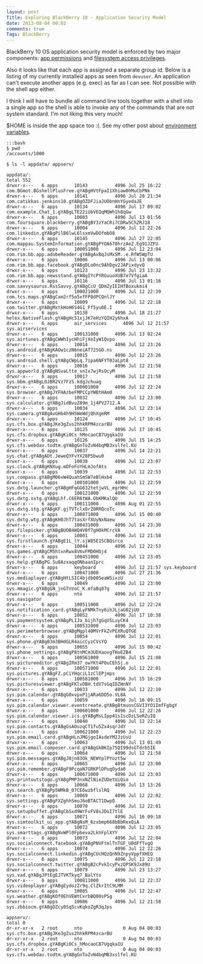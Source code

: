 ```yaml
---
layout: post
Title: Exploring BlackBerry 10 - Application Security Model
date: 2013-08-04 00:02
comments: true
Tags: BlackBerry
---
```


BlackBerry 10 OS application security model is enforced by two major components:
[app permissions](https://developer.blackberry.com/native/documentation/bb10/com.qnx.doc.native_sdk.devguide/com.qnx.doc.native_sdk.devguide/topic/c_appfund_accessing_restricted_functionality.html)
and
[filesystem access privileges](https://developer.blackberry.com/native/documentation/bb10/com.qnx.doc.native_sdk.devguide/com.qnx.doc.native_sdk.devguide/topic/accessible_folders.html).

Also it looks like that each app is assigned a separate group id. Below is a listing
of my currently installed apps as seen from `devuser`. An application can't execute
another apps (e.g. exec) as far as I can see. Not possible with the shell app either.

I think I will have to
bundle all command line tools together with a shell into a single app so the shell
is able to invoke any of the commands that are not system standard. I'm not liking this
very much!


$HOME is inside the app space too :(. See my other post about 
[environment variables](/blog/2013/08/05/exploring-blackberry-10-environment-variables/).

    :::bash
    $ pwd
    /accounts/1000
    
    $ ls -l appdata/ appserv/
    
    appdata/:
    total 552
    drwxr-x---   6 apps      10143          4096 Jul 25 16:22 com.BGmot.BGshellPlusFree.gYABgHVtFpaI1Xhiaw0hMuCbPNk
    drwxr-x---   6 apps      10141          4096 Jul 20 21:34 com.catikkas.jenkins10.gYABgOZDFJiaJUObnHnYGyedaJE
    drwxr-x---   6 apps      10134          4096 Jul 17 09:02 com.example.Chat_1.gYABgLTE22iUbVEQqMQWh1h8qGw
    drwxr-x---   6 apps      10003          4096 Jul 13 01:56 com.foursquare.blackberry.gYABgBY3zYaCRi7CDRw5ChZRJ18
    drwxr-x---   6 apps      10004          4096 Jul 12 22:26 com.linkedin.gYABgPilB6lwL6lsxmVwDOfmbO8
    drwxr-x---   6 apps      10145          4096 Jul 27 22:05 com.mappau.SystemInformation.gYABgPYOA670hrzAeZ.Eg91JZFU
    drwxr-x---   6 apps      100051000      4096 Jul 12 23:04 com.rim.bb.app.adobeReader.gYABgAxBqJsMx5M..e.RfW5WpTU
    drwxr-x---   6 apps      10006          4096 Jul 13 00:06 com.rim.bb.app.facebook.gYABgDLo0nc9AhDgv2JAPixdyvQ
    drwxr-x---   6 apps      10123          4096 Jul 23 13:32 com.rim.bb.app.newsstand.gYABgIYcPYRGuuoXUB7e7VfgiaA
    drwxr-x---   6 apps      10116          4096 Jul 13 01:16 com.savvysaurus.RssSavvy.gYABgCcU_QDmZyIEIHfBoxukmi4
    drwxr-x---   6 apps      100021000      4096 Jul 12 22:39 com.tcs.maps.gYABgCxm2rf5o5xfFP8dPCQnlJY
    drwxr-x---   6 apps      10009          4096 Jul 12 22:18 com.twitter.gYABgMxtkHoH6S4G1_Ff5yu0E.I
    drwxr-x---   6 apps      10138          4096 Jul 18 21:27 helex.NativeFlash.gYABgHc51xjJK7eHzYQIH2y6hxA
    drwxr-x---   6 apps      air_services      4096 Jul 12 21:57 sys.airservices
    drwxr-x---   6 apps      100131000      4096 Jul 13 02:24 sys.airtunes.gYABgCWWhIycHhiFjXeIyW1Qvpo
    drwxr-x---   6 apps      10014          4096 Jul 12 23:26 sys.android.gYABgKAOw1czN6neiAT72SGO.ns
    drwxr-x---   6 apps      10015          4096 Jul 12 23:26 sys.android.shell.gYABgCWpLq.7ipa6NFYT0JaLpt8
    drwxr-x---   6 apps      10016          4096 Jul 12 21:58 sys.appworld.gYABgNSvaLtte_snIx7wjRsOcyM
    drwxr-x---   6 apps      10017          4096 Jul 12 21:58 sys.bbm.gYABgLOJBR2Vz7FzS.kdgJchuag
    drwxr-x---   6 apps      100001000      4096 Jul 12 22:24 sys.browser.gYABgJYFHAzbeFMPCCpYWBtHAm0
    drwxr-x---   6 apps      10032          4096 Jul 12 23:00 sys.calculator.gYABgJidBvuZ89m_1j4PV2712.A
    drwxr-x---   6 apps      10034          4096 Jul 12 23:14 sys.camera.gYABgAvGHb4h9H5WeWdjQhXgeRM
    drwxr-x---   6 apps      10124          4096 Jul 17 10:45 sys.cfs.box.gYABgJKe3gZus2hhkRPM4zcarBU
    drwxr-x---   6 apps      10125          4096 Jul 17 10:45 sys.cfs.dropbox.gYABgKi0Cs_hMocaoCB7UgqkaIU
    drwxr-x---   6 apps      10126          4096 Jul 15 14:25 sys.cfs.webdav.todtm.gYABgGnToZvN4bqMB3xslfel.KU
    drwxr-x---   6 apps      10037          4096 Jul 14 22:21 sys.chat.gYABgADt.JeweQYFvYX28P5bwu0
    drwxr-x---   6 apps      10038          4096 Jul 12 23:07 sys.clock.gYABgKNXug.mDFoFoYHLmJofAts
    drwxr-x---   6 apps      10039          4096 Jul 12 22:53 sys.compass.gYABgM06vW4QuahSmSW7eBlHxb4
    drwxr-x---   6 apps      100101000      4096 Jul 12 22:59 sys.dxtg.launcher.gYABgHFqGG632tetjwVL_egrHHc
    drwxr-x---   6 apps      100121000      4096 Jul 12 22:59 sys.dxtg.sstg.gYABgLhf.C6ER6tWA.ObKMKalQU
    drwxr-x---   6 apps      100111000      4096 Aug 01 22:55 sys.dxtg.stg.gYABgKF.gjTVTclxOrZ0RRQcoTc
    drwxr-x---   6 apps      100871000      4096 Jul 15 00:40 sys.dxtg.wtg.gYABgKH0JhT7tasXrfXUyNxNaew
    drwxr-x---   6 apps      100431000      4096 Jul 14 23:30 sys.filepicker.gYABgBUOB4WQ4V0f7gH0kMCrcVA
    drwxr-x---   6 apps      10001          4096 Jul 12 21:58 sys.firstlaunch.gYABgE1L_lY.sjW85E1SCBQsrco
    drwxr-x---   6 apps      10044          4096 Jul 12 22:53 sys.games.gYABgCM5htxnRwx8VmvFMD0Hbj4
    drwxr-x---   6 apps      100451000      4096 Jul 12 23:05 sys.help.gYABgPG.Su8AzxaqqONbaanIprc
    drwxr-x---   6 apps      keyboard       4096 Jul 12 21:57 sys.keyboard
    drwxr-x---   6 apps      100471000      4096 Jul 27 21:36 sys.mediaplayer.gYABgHtLSIC4bjdb005eaW5ixzU
    drwxr-x---   6 apps      10049          4096 Jul 12 23:00 sys.mmagic.gYABgGN_jnGTnVoC_K.mfaBq87g
    drwxr-x---   6 apps      nto            4096 Jul 12 21:57 sys.navigator
    drwxr-x---   6 apps      100511000      4096 Jul 12 22:24 sys.notification_card.gYABgLyFNMkTny6ihJLjaG02jUU
    drwxr-x---   6 apps      10052          4096 Jul 17 10:38 sys.paymentsystem.gYABgPLIJa_bijh7gGqV5LuyCK4
    drwxr-x---   6 apps      100531000      4096 Jul 12 23:03 sys.perimeterbrowser.gYABgMgpl40MVrFkZvPEXRuQTGE
    drwxr-x---   6 apps      10054          4096 Jul 12 22:01 sys.phone.gYABgB3m3BHdGLR4aicCyzCVsYQ
    drwxr-x---   6 apps      10055          4096 Jul 15 00:42 sys.phone_settings.gYABgP8tnMCm3UDXaovgTHoEZB4
    drwxr-x---   6 apps      100561000      4096 Jul 15 21:08 sys.pictureeditor.gYABgIRm37_owYKt4P0uCEhSj.o
    drwxr-x---   6 apps      100571000      4096 Jul 12 22:01 sys.pictures.gYABgFZ.pCiYHqciL1zClEPjmps
    drwxr-x---   6 apps      100581000      4096 Jul 15 16:29 sys.picturesviewer.gYABgFKlvDBH.tdV7sGqIDZHnNY
    drwxr-x---   6 apps      10033          4096 Jul 12 22:10 sys.pim.calendar.gYABgG0xvpxP1jARa6DD5o.VL8A
    drwxr-x---   6 apps      10059          4096 Jul 16 09:15 sys.pim.calendar.viewer.eventcreate.gYABgBtmuosCGVI3YO1ImfFgbgY
    drwxr-x---   6 apps      100601000      4096 Jul 12 22:26 sys.pim.calendar.viewer.ics.gYABgMsLIpp41sIscDzLSeRZuIQ
    drwxr-x---   6 apps      10040          4096 Jul 12 22:14 sys.pim.contacts.gYABgGsAOuzqCT1fu5Zx4sqrJdY
    drwxr-x---   6 apps      100621000      4096 Jul 12 22:23 sys.pim.email.card.gYABgHLnJMGjgoIAsdeYM2JzUsU
    drwxr-x---   6 apps      10063          4096 Jul 13 01:49 sys.pim.email.composer.card.gYABgGkBKIp75QI99dsGTdrb5IE
    drwxr-x---   6 apps      10064          4096 Jul 12 21:58 sys.pim.messages.gYABgJ8jn83Ok_NEWYplPYozt5w
    drwxr-x---   6 apps      10065          4096 Jul 12 23:00 sys.pim.remember.gYABgF9PcqaN7GRKPlDPuqOyda0
    drwxr-x---   6 apps      100671000      4096 Jul 12 23:03 sys.printoutstogo.gYABgPMP3nxNZlNieZUDetUiQio
    drwxr-x---   6 apps      10068          4096 Jul 13 13:26 sys.search.gYABgPp5WMkB_07CE6wzbflslRQ
    drwxr-x---   6 apps      10069          4096 Jul 12 22:02 sys.settings.gYABgFXZghhSmuJ6oBTACT1DwpQ
    drwxr-x---   6 apps      10070          4096 Jul 12 22:01 sys.setupbuffet.gYABgCbSxd9WrFvFV8sJDoI7tlE
    drwxr-x---   6 apps      10071          4096 Jul 16 09:18 sys.simtoolkit_ui_app.gYABgNsM_6zxbmp668bBbRexQiA
    drwxr-x---   6 apps      10072          4096 Jul 12 23:05 sys.smarttags.gYABgNvWPl0Fpbeva2LkhFplXYY
    drwxr-x---   6 apps      10073          4096 Jul 12 22:04 sys.socialconnect.facebook.gYABgPNVFtmlTnTGF_U0dFfTvgQ
    drwxr-x---   6 apps      10074          4096 Jul 12 22:26 sys.socialconnect.linkedin.gYABgCUcHQzQnN9ZnpyVppfXHEQ
    drwxr-x---   6 apps      10075          4096 Jul 12 22:18 sys.socialconnect.twitter.gYABgB2cPvkIcyPxzQPSK9Jx89U
    drwxr-x---   6 apps      10079          4096 Jul 23 13:27 sys.vad.gYABgJPtEgEJTVKTkyq7_BalYto
    drwxr-x---   6 apps      100811000      4096 Jul 12 22:37 sys.videoplayer.gYABgEydozZr9q.ClZkrItC9LMM
    drwxr-x---   6 apps      10085          4096 Jul 12 22:47 sys.weather.gYABgKOf0EhVEWtCxrbBQ00sPSg
    drwxr-x---   6 apps      10086          4096 Jul 12 21:58 sys.zbbiocm.gYABgDZcy0Sq5cvKqkoZgR3qJps
    
    appserv/:
    total 0
    dr-xr-xr-x   2 root      nto               0 Aug 04 00:03 sys.cfs.box.gYABgJKe3gZus2hhkRPM4zcarBU
    dr-xr-xr-x   2 root      nto               0 Aug 04 00:03 sys.cfs.dropbox.gYABgKi0Cs_hMocaoCB7UgqkaIU
    dr-xr-xr-x   2 root      nto               0 Aug 04 00:03 sys.cfs.webdav.todtm.gYABgGnToZvN4bqMB3xslfel.KU
